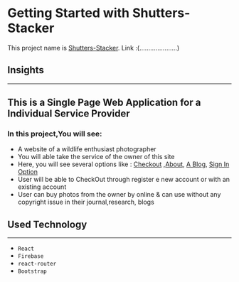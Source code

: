 # Getting Started with Shutters-Stacker

This project name is [Shutters-Stacker](https://github.com/facebook/create-react-app). 
Link :(.....................)

## Insights
----
## This is a Single Page Web Application for a Individual Service Provider
### In this project,You will see:

* A website of a wildlife enthusiast photographer
* You will able take the service of the owner of this site
* Here, you will see several options like : [Checkout]() ,[About](), [A Blog](), [Sign In Option]()
* User will be able to CheckOut through register e new account or with an existing account
* User can buy photos from the owner by online & can use without any copyright issue in their journal,research, blogs

## Used Technology
----

+ `React`
+ `Firebase` 
+ `react-router` 
+ `Bootstrap`

